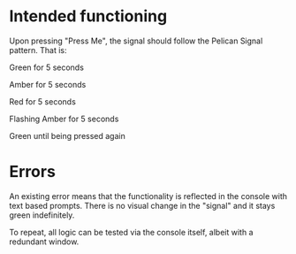 # Intended functioning

Upon pressing "Press Me", the signal should follow the Pelican Signal pattern. That is:

Green for 5 seconds

Amber for 5 seconds

Red for 5 seconds

Flashing Amber for 5 seconds

Green until being pressed again

# Errors

An existing error means that the functionality is reflected in the console with text based prompts.
There is no visual change in the "signal" and it stays green indefinitely.

To repeat, all logic can be tested via the console itself, albeit with a redundant window.
